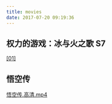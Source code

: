 ```yaml
---
title: movies
date: 2017-07-20 09:19:36
---
```


## 权力的游戏：冰与火之歌 S7

[[01]](ed2k://|file|%E6%9D%83%E5%8A%9B%E7%9A%84%E6%B8%B8%E6%88%8F.Game.of.Thrones.S07E01.%E4%B8%AD%E8%8B%B1%E5%AD%97%E5%B9%95.WEBrip.720P.mp4|739345005|f76adc5f571e2b634ef8650dd2206369|h=brpkotf4j6l46d2n7wscql4yovixvo2e|/) 



## 悟空传

[悟空传.高清.mp4](thunder://QUFodHRwOi8vZGwxMzEuODBzLmltOjkyMC8xNzA3L3dreltEVkTniYhdL3dreltEVkTniYhdX2JkLm1wNFpa) 

